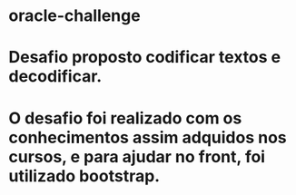 # oracle-challenge
# Desafio proposto codificar textos e decodificar.
# O desafio foi realizado com os conhecimentos assim adquidos nos cursos, e para ajudar no front, foi utilizado bootstrap.
